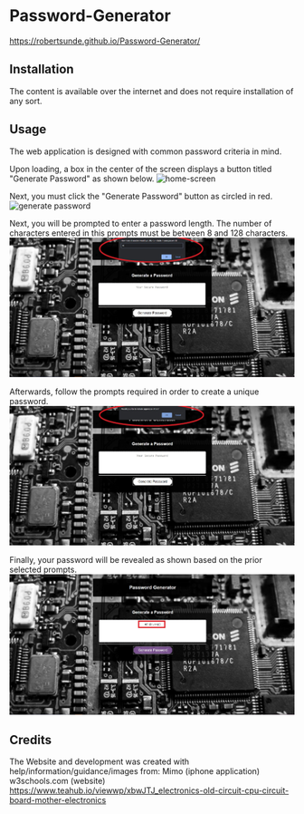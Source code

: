 # Password-Generator
https://robertsunde.github.io/Password-Generator/


## Installation
The content is available over the internet and does not require installation of any sort.


## Usage
The web application is designed with common password criteria in mind. 

Upon loading, a box in the center of the screen displays a button titled "Generate Password" as shown below.
![home-screen](https://user-images.githubusercontent.com/73792987/102440615-9042df00-3fee-11eb-85fc-b71d229ece7f.jpg)

Next, you must click the "Generate Password" button as circled in red.
![generate password](assets/generate-password.jpg)

Next, you will be prompted to enter a password length. The number of characters entered in this prompts must be between 8 and 128 characters.
![enter characters](assets/enter-characters.jpg)

Afterwards, follow the prompts required in order to create a unique password.
![follow prompts](assets/follow-prompts.jpg)

Finally, your password will be revealed as shown based on the prior selected prompts.
![password reveal](assets/password-reveal.jpg)


## Credits
The Website and development was created with help/information/guidance/images from:
Mimo (iphone application)
w3schools.com (website)
https://www.teahub.io/viewwp/xbwJTJ_electronics-old-circuit-cpu-circuit-board-mother-electronics

